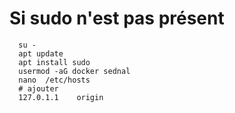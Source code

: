 # Si sudo n'est pas présent

      su -
      apt update
      apt install sudo
      usermod -aG docker sednal
      nano  /etc/hosts
      # ajouter
      127.0.1.1    origin
